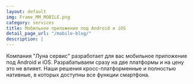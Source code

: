 ```yaml
---
layout: default
img: Frame_MM_MOBILE.png
category: services
title: Мобильное приложение под Android и iOS
detail_page_url: "/mobile-blog/"
description: |
---
```

  Компания &quot;Луна сервис&quot; разработает для вас мобильное приложение под Android и iOS. Разрабатываем сразу на две платформы и на цену это не влияет. Наши решения кросс-платформенные и полностью нативные, в которых доступны все функции смартфона.
